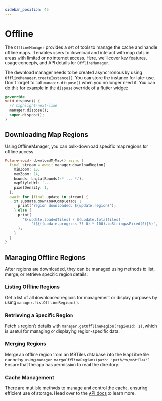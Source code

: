 ```yaml
---
sidebar_position: 45
---
```


# Offline

The `OfflineManager` provides a set of tools to manage the cache and handle
offline maps. It enables users to download and interact with map data in areas
with limited or no internet access. Here, we’ll cover key features, usage
concepts, and API details for `OfflineManager`.

The download manager needs to be created asynchronous by
using `OfflineManager.createInstance()`. You can store the instance for later
use. Don't forget to call `manager.dispose()` when you no longer need it. You
can do this for example in the `dispose` override of a flutter widget:

```dart
@override
void dispose() {
  // highlight-next-line
  manager.dispose();
  super.dispose();
}
```

## Downloading Map Regions

Using OfflineManager, you can bulk-download specific map regions for offline
access.

```dart
Future<void> downloadMyMap() async {
  final stream = await manager.downloadRegion(
    minZoom: 10,
    maxZoom: 14,
    bounds: LngLatBounds(/* ... */),
    mapStyleUrl: '...',
    pixelDensity: 1,
  );
  await for (final update in stream) {
    if (update.downloadCompleted) {
      print('region downloaded: ${update.region}');
    } else {
      print(
        '${update.loadedTiles} / ${update.totalTiles} '
            '(${((update.progress ?? 0) * 100).toStringAsFixed(0)}%)',
      );
    }
  }
}
```

## Managing Offline Regions

After regions are downloaded, they can be managed using methods to list, merge,
or retrieve specific region details:

### Listing Offline Regions

Get a list of all downloaded regions for management or display purposes by
using `manager.listOfflineRegions()`.

### Retrieving a Specific Region

Fetch a region’s details with `manager.getOfflineRegion(regionId: 1)`, which is
useful for managing or displaying region-specific data.

### Merging Regions

Merge an offline region from an MBTiles database into the MapLibre tile cache by
using `manager.mergeOfflineRegions(path: 'path/to/mbtiles')`. Ensure that the
app has permission to read the directory.

### Cache Management

There are mutliple methods to manage and control the cache, ensuring efficient
use of storage. Head over to
the [API docs](https://pub.dev/documentation/maplibre/latest/maplibre/OfflineManager-class.html)
to learn more.